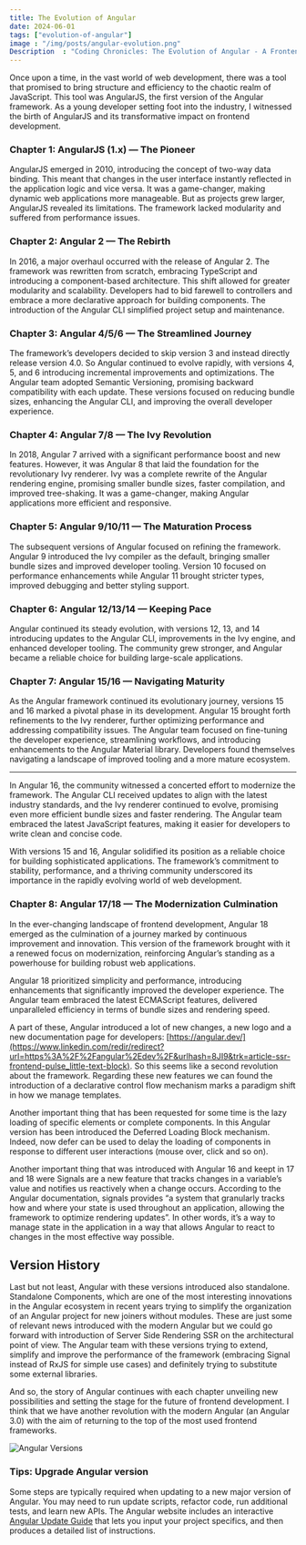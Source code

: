 ```yaml
---
title: The Evolution of Angular 
date: 2024-06-01
tags: ["evolution-of-angular"]
image : "/img/posts/angular-evolution.png"
Description  : "Coding Chronicles: The Evolution of Angular - A Frontend Developer’s Journey from AngularJS to Modern Angular"
---
```


Once upon a time, in the vast world of web development, there was a tool that promised to bring structure and efficiency to the chaotic realm of JavaScript. This tool was AngularJS, the first version of the Angular framework. As a young developer setting foot into the industry, I witnessed the birth of AngularJS and its transformative impact on frontend development.



### Chapter 1: AngularJS (1.x) — The Pioneer

AngularJS emerged in 2010, introducing the concept of two-way data binding. This meant that changes in the user interface instantly reflected in the application logic and vice versa. It was a game-changer, making dynamic web applications more manageable. But as projects grew larger, AngularJS revealed its limitations. The framework lacked modularity and suffered from performance issues.


### Chapter 2: Angular 2 — The Rebirth

In 2016, a major overhaul occurred with the release of Angular 2. The framework was rewritten from scratch, embracing TypeScript and introducing a component-based architecture. This shift allowed for greater modularity and scalability. Developers had to bid farewell to controllers and embrace a more declarative approach for building components. The introduction of the Angular CLI simplified project setup and maintenance.

### Chapter 3: Angular 4/5/6 — The Streamlined Journey

The framework’s developers decided to skip version 3 and instead directly release version 4.0. So Angular continued to evolve rapidly, with versions 4, 5, and 6 introducing incremental improvements and optimizations. The Angular team adopted Semantic Versioning, promising backward compatibility with each update. These versions focused on reducing bundle sizes, enhancing the Angular CLI, and improving the overall developer experience.

### Chapter 4: Angular 7/8 — The Ivy Revolution

In 2018, Angular 7 arrived with a significant performance boost and new features. However, it was Angular 8 that laid the foundation for the revolutionary Ivy renderer. Ivy was a complete rewrite of the Angular rendering engine, promising smaller bundle sizes, faster compilation, and improved tree-shaking. It was a game-changer, making Angular applications more efficient and responsive.

### Chapter 5: Angular 9/10/11 — The Maturation Process

The subsequent versions of Angular focused on refining the framework. Angular 9 introduced the Ivy compiler as the default, bringing smaller bundle sizes and improved developer tooling. Version 10 focused on performance enhancements while Angular 11 brought stricter types, improved debugging and better styling support.

### Chapter 6: Angular 12/13/14 — Keeping Pace

Angular continued its steady evolution, with versions 12, 13, and 14 introducing updates to the Angular CLI, improvements in the Ivy engine, and enhanced developer tooling. The community grew stronger, and Angular became a reliable choice for building large-scale applications.

### Chapter 7: Angular 15/16 — Navigating Maturity

As the Angular framework continued its evolutionary journey, versions 15 and 16 marked a pivotal phase in its development. Angular 15 brought forth refinements to the Ivy renderer, further optimizing performance and addressing compatibility issues. The Angular team focused on fine-tuning the developer experience, streamlining workflows, and introducing enhancements to the Angular Material library. Developers found themselves navigating a landscape of improved tooling and a more mature ecosystem.



-----------------------

In Angular 16, the community witnessed a concerted effort to modernize the framework. The Angular CLI received updates to align with the latest industry standards, and the Ivy renderer continued to evolve, promising even more efficient bundle sizes and faster rendering. The Angular team embraced the latest JavaScript features, making it easier for developers to write clean and concise code.

With versions 15 and 16, Angular solidified its position as a reliable choice for building sophisticated applications. The framework’s commitment to stability, performance, and a thriving community underscored its importance in the rapidly evolving world of web development.


### Chapter 8: Angular 17/18 — The Modernization Culmination

In the ever-changing landscape of frontend development, Angular 18 emerged as the culmination of a journey marked by continuous improvement and innovation. This version of the framework brought with it a renewed focus on modernization, reinforcing Angular’s standing as a powerhouse for building robust web applications.

Angular 18 prioritized simplicity and performance, introducing enhancements that significantly improved the developer experience. The Angular team embraced the latest ECMAScript features, delivered unparalleled efficiency in terms of bundle sizes and rendering speed.

A part of these, Angular introduced a lot of new changes, a new logo and a new documentation page for developers: [https://angular.dev/](https://www.linkedin.com/redir/redirect?url=https%3A%2F%2Fangular%2Edev%2F&urlhash=8JI9&trk=article-ssr-frontend-pulse_little-text-block). So this seems like a second revolution about the framework. Regarding these new features we can found the introduction of a declarative control flow mechanism marks a paradigm shift in how we manage templates.

Another important thing that has been requested for some time is the lazy loading of specific elements or complete components. In this Angular version has been introduced the Deferred Loading Block mechanism. Indeed, now defer can be used to delay the loading of components in response to different user interactions (mouse over, click and so on).

Another important thing that was introduced with Angular 16 and keept in 17 and 18 were Signals are a new feature that tracks changes in a variable’s value and notifies us reactively when a change occurs. According to the Angular documentation, signals provides “a system that granularly tracks how and where your state is used throughout an application, allowing the framework to optimize rendering updates”. In other words, it’s a way to manage state in the application in a way that allows Angular to react to changes in the most effective way possible.

## Version History

Last but not least, Angular with these versions introduced also standalone. Standalone Components, which are one of the most interesting innovations in the Angular ecosystem in recent years trying to simplify the organization of an Angular project for new joiners without modules. These are just some of relevant news introduced with the modern Angular but we could go forward with introduction of Server Side Rendering SSR on the architectural point of view. The Angular team with these versions trying to extend, simplify and improve the performance of the framework (embracing Signal instead of RxJS for simple use cases) and definitely trying to substitute some external libraries.

And so, the story of Angular continues with each chapter unveiling new possibilities and setting the stage for the future of frontend development. I think that we have another revolution with the modern Angular (an Angular 3.0) with the aim of returning to the top of the most used frontend frameworks.

![Angular Versions](/img/posts/angular-version.png)


### Tips: Upgrade Angular version

Some steps are typically required when updating to a new major version of Angular. You may need to run update scripts, refactor code, run additional tests, and learn new APIs. The Angular website includes an interactive [Angular Update Guide](https://www.linkedin.com/redir/redirect?url=https%3A%2F%2Fupdate%2Eangular%2Eio%2F&urlhash=rRf1&trk=article-ssr-frontend-pulse_little-text-block) that lets you input your project specifics, and then produces a detailed list of instructions.

<!--Photo by Marco Martorana -->
